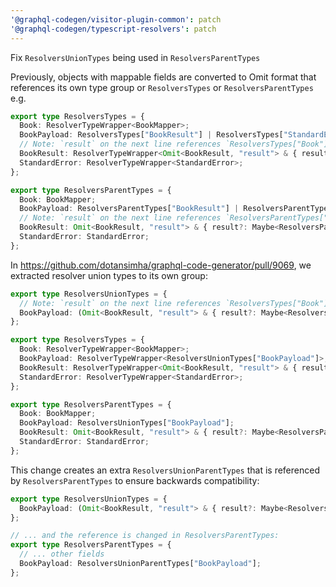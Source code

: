 ```yaml
---
'@graphql-codegen/visitor-plugin-common': patch
'@graphql-codegen/typescript-resolvers': patch
---
```


Fix `ResolversUnionTypes` being used in `ResolversParentTypes`

Previously, objects with mappable fields are converted to Omit format that references its own type group or `ResolversTypes` or `ResolversParentTypes` e.g.

```ts
export type ResolversTypes = {
  Book: ResolverTypeWrapper<BookMapper>;
  BookPayload: ResolversTypes["BookResult"] | ResolversTypes["StandardError"];
  // Note: `result` on the next line references `ResolversTypes["Book"]`
  BookResult: ResolverTypeWrapper<Omit<BookResult, "result"> & { result?: Maybe<ResolversTypes["Book"]> }>;
  StandardError: ResolverTypeWrapper<StandardError>;
};

export type ResolversParentTypes = {
  Book: BookMapper;
  BookPayload: ResolversParentTypes["BookResult"] | ResolversParentTypes["StandardError"];
  // Note: `result` on the next line references `ResolversParentTypes["Book"]`
  BookResult: Omit<BookResult, "result"> & { result?: Maybe<ResolversParentTypes["Book"]> };
  StandardError: StandardError;
};
```

In https://github.com/dotansimha/graphql-code-generator/pull/9069, we extracted resolver union types to its own group:

```ts
export type ResolversUnionTypes = {
  // Note: `result` on the next line references `ResolversTypes["Book"]` which is only correct for the `ResolversTypes` case
  BookPayload: (Omit<BookResult, "result"> & { result?: Maybe<ResolversTypes["Book"]> }) | StandardError;
};

export type ResolversTypes = {
  Book: ResolverTypeWrapper<BookMapper>;
  BookPayload: ResolverTypeWrapper<ResolversUnionTypes["BookPayload"]>;
  BookResult: ResolverTypeWrapper<Omit<BookResult, "result"> & { result?: Maybe<ResolversTypes["Book"]> }>;
  StandardError: ResolverTypeWrapper<StandardError>;
};

export type ResolversParentTypes = {
  Book: BookMapper;
  BookPayload: ResolversUnionTypes["BookPayload"];
  BookResult: Omit<BookResult, "result"> & { result?: Maybe<ResolversParentTypes["Book"]> };
  StandardError: StandardError;
};
```

This change creates an extra `ResolversUnionParentTypes` that is referenced by `ResolversParentTypes` to ensure backwards compatibility:

```ts
export type ResolversUnionTypes = {
  BookPayload: (Omit<BookResult, "result"> & { result?: Maybe<ResolversParentTypes["Book"]> }) | StandardError;
};

// ... and the reference is changed in ResolversParentTypes:
export type ResolversParentTypes = {
  // ... other fields
  BookPayload: ResolversUnionParentTypes["BookPayload"];
};
```
